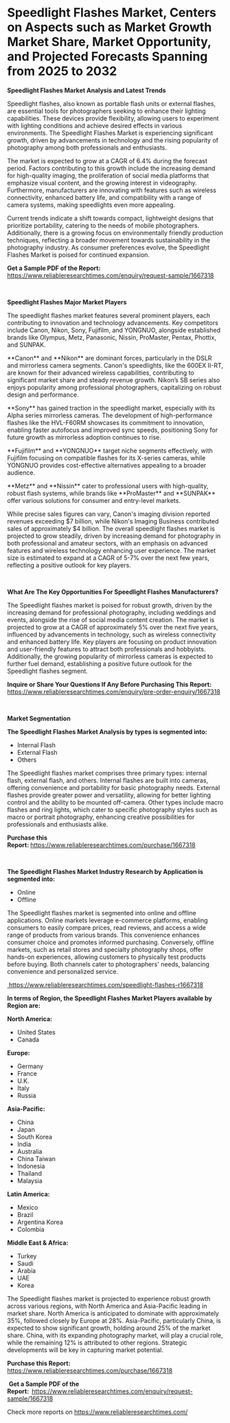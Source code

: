 <p><h1>Speedlight Flashes Market, Centers on Aspects such as Market Growth Market Share, Market Opportunity, and Projected Forecasts Spanning from 2025 to 2032</h1></p><p><strong>Speedlight Flashes Market Analysis and Latest Trends</strong></p>
<p><p>Speedlight flashes, also known as portable flash units or external flashes, are essential tools for photographers seeking to enhance their lighting capabilities. These devices provide flexibility, allowing users to experiment with lighting conditions and achieve desired effects in various environments. The Speedlight Flashes Market is experiencing significant growth, driven by advancements in technology and the rising popularity of photography among both professionals and enthusiasts.</p><p>The market is expected to grow at a CAGR of 6.4% during the forecast period. Factors contributing to this growth include the increasing demand for high-quality imaging, the proliferation of social media platforms that emphasize visual content, and the growing interest in videography. Furthermore, manufacturers are innovating with features such as wireless connectivity, enhanced battery life, and compatibility with a range of camera systems, making speedlights even more appealing.</p><p>Current trends indicate a shift towards compact, lightweight designs that prioritize portability, catering to the needs of mobile photographers. Additionally, there is a growing focus on environmentally friendly production techniques, reflecting a broader movement towards sustainability in the photography industry. As consumer preferences evolve, the Speedlight Flashes Market is poised for continued expansion.</p></p>
<p><strong>Get a Sample PDF of the Report:&nbsp;</strong> <a href="https://www.reliableresearchtimes.com/enquiry/request-sample/1667318?utm_campaign=3542&utm_medium=2&utm_source=Github&utm_content=ia&utm_term=05042025&utm_id=speedlight-flashes">https://www.reliableresearchtimes.com/enquiry/request-sample/1667318</a></p>
<p>&nbsp;</p>
<p><strong>Speedlight Flashes Major Market Players</strong></p>
<p><p>The speedlight flashes market features several prominent players, each contributing to innovation and technology advancements. Key competitors include Canon, Nikon, Sony, Fujifilm, and YONGNUO, alongside established brands like Olympus, Metz, Panasonic, Nissin, ProMaster, Pentax, Phottix, and SUNPAK.</p><p>**Canon** and **Nikon** are dominant forces, particularly in the DSLR and mirrorless camera segments. Canon's speedlights, like the 600EX II-RT, are known for their advanced wireless capabilities, contributing to significant market share and steady revenue growth. Nikon’s SB series also enjoys popularity among professional photographers, capitalizing on robust design and performance.</p><p>**Sony** has gained traction in the speedlight market, especially with its Alpha series mirrorless cameras. The development of high-performance flashes like the HVL-F60RM showcases its commitment to innovation, enabling faster autofocus and improved sync speeds, positioning Sony for future growth as mirrorless adoption continues to rise.</p><p>**Fujifilm** and **YONGNUO** target niche segments effectively, with Fujifilm focusing on compatible flashes for its X-series cameras, while YONGNUO provides cost-effective alternatives appealing to a broader audience. </p><p>**Metz** and **Nissin** cater to professional users with high-quality, robust flash systems, while brands like **ProMaster** and **SUNPAK** offer various solutions for consumer and entry-level markets.</p><p>While precise sales figures can vary, Canon's imaging division reported revenues exceeding $7 billion, while Nikon's Imaging Business contributed sales of approximately $4 billion. The overall speedlight flashes market is projected to grow steadily, driven by increasing demand for photography in both professional and amateur sectors, with an emphasis on advanced features and wireless technology enhancing user experience. The market size is estimated to expand at a CAGR of 5-7% over the next few years, reflecting a positive outlook for key players.</p></p>
<p>&nbsp;</p>
<p><strong>What Are The Key Opportunities For Speedlight Flashes Manufacturers?</strong></p>
<p><p>The Speedlight flashes market is poised for robust growth, driven by the increasing demand for professional photography, including weddings and events, alongside the rise of social media content creation. The market is projected to grow at a CAGR of approximately 5% over the next five years, influenced by advancements in technology, such as wireless connectivity and enhanced battery life. Key players are focusing on product innovation and user-friendly features to attract both professionals and hobbyists. Additionally, the growing popularity of mirrorless cameras is expected to further fuel demand, establishing a positive future outlook for the Speedlight flashes segment.</p></p>
<p><strong>Inquire or Share Your Questions If Any Before Purchasing This Report:</strong> <a href="https://www.reliableresearchtimes.com/enquiry/pre-order-enquiry/1667318?utm_campaign=3542&utm_medium=2&utm_source=Github&utm_content=ia&utm_term=05042025&utm_id=speedlight-flashes">https://www.reliableresearchtimes.com/enquiry/pre-order-enquiry/1667318</a></p>
<p>&nbsp;</p>
<p><strong>Market Segmentation</strong></p>
<p><strong>The Speedlight Flashes Market Analysis by types is segmented into:</strong></p>
<p><ul><li>Internal Flash</li><li>External Flash</li><li>Others</li></ul></p>
<p><p>The Speedlight flashes market comprises three primary types: internal flash, external flash, and others. Internal flashes are built into cameras, offering convenience and portability for basic photography needs. External flashes provide greater power and versatility, allowing for better lighting control and the ability to be mounted off-camera. Other types include macro flashes and ring lights, which cater to specific photography styles such as macro or portrait photography, enhancing creative possibilities for professionals and enthusiasts alike.</p></p>
<p><strong>Purchase this Report:&nbsp;</strong><a href="https://www.reliableresearchtimes.com/purchase/1667318?utm_campaign=3542&utm_medium=2&utm_source=Github&utm_content=ia&utm_term=05042025&utm_id=speedlight-flashes">https://www.reliableresearchtimes.com/purchase/1667318</a></p>
<p>&nbsp;</p>
<p><strong>The Speedlight Flashes Market Industry Research by Application is segmented into:</strong></p>
<p><ul><li>Online</li><li>Offline</li></ul></p>
<p><p>The Speedlight flashes market is segmented into online and offline applications. Online markets leverage e-commerce platforms, enabling consumers to easily compare prices, read reviews, and access a wide range of products from various brands. This convenience enhances consumer choice and promotes informed purchasing. Conversely, offline markets, such as retail stores and specialty photography shops, offer hands-on experiences, allowing customers to physically test products before buying. Both channels cater to photographers' needs, balancing convenience and personalized service.</p></p>
<p><a href="https://www.reliableresearchtimes.com/speedlight-flashes-r1667318?utm_campaign=3542&utm_medium=2&utm_source=Github&utm_content=ia&utm_term=05042025&utm_id=speedlight-flashes">&nbsp;https://www.reliableresearchtimes.com/speedlight-flashes-r1667318</a></p>
<p><strong>In terms of Region, the Speedlight Flashes Market Players available by Region are:</strong></p>
<p>
    <p> <strong> North America: </strong>
        <ul>
            <li>United States</li>
            <li>Canada</li>
        </ul>
        </p> 
    <p> <strong> Europe: </strong>
        <ul>
            <li>Germany</li>
            <li>France</li>
            <li>U.K.</li>
            <li>Italy</li>
            <li>Russia</li>
        </ul>
        </p> 
    <p> <strong> Asia-Pacific: </strong>
        <ul>
            <li>China</li>
            <li>Japan</li>
            <li>South Korea</li>
            <li>India</li>
            <li>Australia</li>
            <li>China Taiwan</li>
            <li>Indonesia</li>
            <li>Thailand</li>
            <li>Malaysia</li>
        </ul>
        </p> 
    <p> <strong> Latin America: </strong>
        <ul>
            <li>Mexico</li>
            <li>Brazil</li>
            <li>Argentina Korea</li>
            <li>Colombia</li>
        </ul>
        </p> 
    <p> <strong> Middle East & Africa: </strong>
        <ul>
            <li>Turkey</li>
            <li>Saudi</li>
            <li>Arabia</li>
            <li>UAE</li>
            <li>Korea</li>
        </ul>
    </p>
    </p>
<p><p>The Speedlight flashes market is projected to experience robust growth across various regions, with North America and Asia-Pacific leading in market share. North America is anticipated to dominate with approximately 35%, followed closely by Europe at 28%. Asia-Pacific, particularly China, is expected to show significant growth, holding around 25% of the market share. China, with its expanding photography market, will play a crucial role, while the remaining 12% is attributed to other regions. Strategic developments will be key in capturing market potential.</p></p>
<p><strong>Purchase this Report: </strong><a href="https://www.reliableresearchtimes.com/purchase/1667318?utm_campaign=3542&utm_medium=2&utm_source=Github&utm_content=ia&utm_term=05042025&utm_id=speedlight-flashes">https://www.reliableresearchtimes.com/purchase/1667318</a></p>
<p>&nbsp;<strong>Get a Sample PDF of the Report:&nbsp;&nbsp;</strong><a href="https://www.reliableresearchtimes.com/enquiry/request-sample/1667318?utm_campaign=3542&utm_medium=2&utm_source=Github&utm_content=ia&utm_term=05042025&utm_id=speedlight-flashes">https://www.reliableresearchtimes.com/enquiry/request-sample/1667318</a></p>
<p><strong></strong></p>
<p>Check more reports on <a href="https://www.reliableresearchtimes.com/?utm_campaign=3542&utm_medium=2&utm_source=Github&utm_content=ia&utm_term=05042025&utm_id=speedlight-flashes">https://www.reliableresearchtimes.com/</a></p>